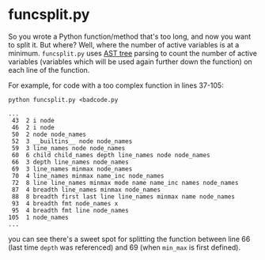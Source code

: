 # funcsplit.py

So you wrote a Python function/method that's too long, and now you want to
split it.  But where? Well, where the number of active variables is at a
minimum.  `funcsplit.py` uses
[AST tree](https://docs.python.org/3/library/ast.html) parsing to count the
number of active variables (variables which will be used again further down the
function) on each line of the function.

For example, for code with a too complex function in lines 37-105:
```
python funcsplit.py <badcode.py

...
 43  2 i node
 46  2 i node
 50  2 node node_names
 52  3 __builtins__ node node_names
 59  3 line_names node node_names
 60  6 child child_names depth line_names node node_names
 66  3 depth line_names node_names
 69  3 line_names minmax node_names
 70  4 line_names minmax name_inc node_names
 72  8 line line_names minmax mode name name_inc names node_names
 87  4 breadth line_names minmax node_names
 88  8 breadth first last line line_names minmax name node_names
 93  4 breadth fmt node_names x
 95  4 breadth fmt line node_names
105  1 node_names
...
```

you can see there's a sweet spot for splitting the function between
line 66 (last time `depth` was referenced) and 69 (when `min_max` is first
defined).

